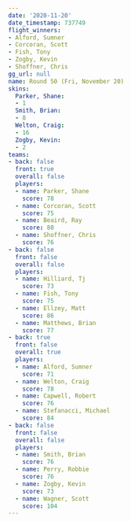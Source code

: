 ```yaml
---
date: '2020-11-20'
date_timestamp: 737749
flight_winners:
- Alford, Sumner
- Corcoran, Scott
- Fish, Tony
- Zogby, Kevin
- Shoffner, Chris
gg_url: null
name: Round 50 (Fri, November 20)
skins:
  Parker, Shane:
  - 1
  Smith, Brian:
  - 8
  Welton, Craig:
  - 16
  Zogby, Kevin:
  - 2
teams:
- back: false
  front: true
  overall: false
  players:
  - name: Parker, Shane
    score: 78
  - name: Corcoran, Scott
    score: 75
  - name: Beaird, Ray
    score: 80
  - name: Shoffner, Chris
    score: 76
- back: false
  front: false
  overall: false
  players:
  - name: Hilliard, Tj
    score: 73
  - name: Fish, Tony
    score: 75
  - name: Ellzey, Matt
    score: 86
  - name: Matthews, Brian
    score: 77
- back: true
  front: false
  overall: true
  players:
  - name: Alford, Sumner
    score: 71
  - name: Welton, Craig
    score: 78
  - name: Capwell, Robert
    score: 76
  - name: Stefanacci, Michael
    score: 84
- back: false
  front: false
  overall: false
  players:
  - name: Smith, Brian
    score: 76
  - name: Perry, Robbie
    score: 76
  - name: Zogby, Kevin
    score: 73
  - name: Wagner, Scott
    score: 104
---
```

